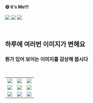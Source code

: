 <!--
#### 📫 How to reach me?
<a href="mailto:thquddnr123@gmail.com">
    <img 
        src="https://img.shields.io/badge/Gmail-d14836?style=flat-square&logo=Gmail&logoColor=white&link=mailto:thquddnr123@gmail.com"
        style="height : auto; margin-left : 60px; margin-right : 60px;"/>
</a>
-->
#### 😄 It's Me!!!

<a href="https://cybecho.notion.site/SBU-s-Archives-854ccd3338c2456a867956f26143998a" target="_blank"><img src="https://img.shields.io/badge/Portfolio-303030?style=for-the-badge&logo=Notion&logoColor=white"/></a>
<a href="https://www.instagram.com/junk_warrior_vintage/" target="_blank"><img src="https://img.shields.io/badge/@junk_warrir_vintage-E4405F?style=for-the-badge&logo=Instagram&logoColor=white"/></a>
<a href="https://www.behance.net/thquddnr125654" target="_blank"><img src="https://img.shields.io/badge/Behance-1769FF?style=for-the-badge&logo=Behance&logoColor=white"/></a>

</br>

## 하루에 여러번 이미지가 변해요
### 뭔가 있어 보이는 이미지를 감상해 봅시다

<!--
마크업 바로보기 사이트
https://dillinger.io/ 
-->
  <br/> <table>
<tr>
<td><a href='https://kimjongillookingatthings.tumblr.com/'><img src='https://www.random-art.org/img/large/292719.jpg'></a></td>
<td><a href='https://binarypiano.com/'><img src='https://www.random-art.org/img/large/316614.jpg'></a></td>
<td><a href='https://pointerpointer.com/'><img src='https://www.random-art.org/img/large/256850.jpg'></a></td>
</tr>
<tr>
<td><a href='https://img.theqoo.net/img/rjIus.jpg'><img src='https://www.random-art.org/img/large/311333.jpg'></a></td>
<td><a href='https://www.omfgdogs.com/#'><img src='https://www.random-art.org/img/large/97214.jpg'></a></td>
<td><a href='https://name.ho9.me/'><img src='https://www.random-art.org/img/large/345295.jpg'></a></td>
</tr>
<tr>
<td><a href='http://www.omglasergunspewpewpew.com/'><img src='https://www.random-art.org/img/large/348604.jpg'></a></td>
<td><a href='https://www.cameronsworld.net'><img src='https://www.random-art.org/img/large/347711.jpg'></a></td>
<td><a href='https://longdogechallenge.com/'><img src='https://www.random-art.org/img/large/341739.jpg'></a></td>
</tr>
</table>
